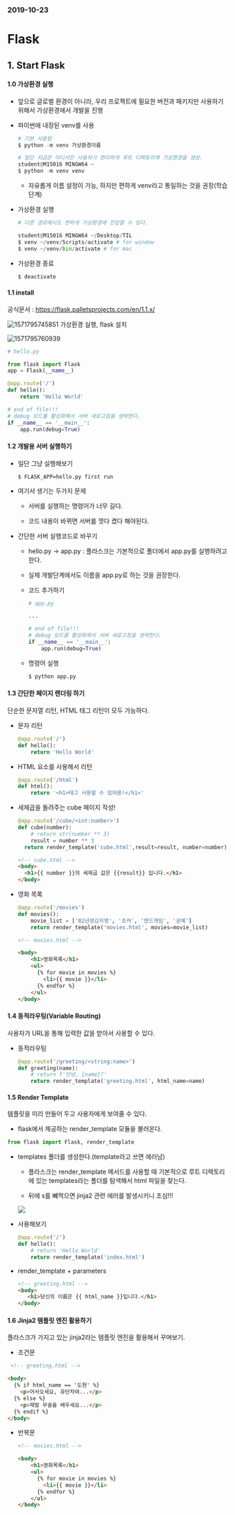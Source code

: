 ### 2019-10-23

# Flask
## 1. Start Flask
#### 1.0 가상환경 실행

- 앞으로 글로벌 환경이 아니라, 우리 프로젝트에 필요한 버전과 패키지만 사용하기 위해서 가상환경에서 개발을 진행

- 파이썬에 내장된 venv를 사용

  ```python
  # 기본 사용법
  $ python -m venv 가상환경이름
  
  # 일단 지금은 어디서든 사용하기 편리하게 루트 디렉토리에 가상환경을 생성.
  student@M15016 MINGW64 ~
  $ python -m venv venv
  ```
  -  자유롭게 이름 설정이 가능, 하지만 편하게 venv라고 통일하는 것을 권장(학습단계)
  
- 가상환경 실행

  ```python
  # 다른 경로에서도 편하게 가상환경에 진입할 수 있다.
  
  student@M15016 MINGW64 ~/Desktop/TIL
  $ venv ~/venv/Scripts/activate # for window
  $ venv ~/venv/bin/activate # for mac
  ```

- 가상환경 종료

  ```python
  $ deactivate
  ```

  

#### 1.1 install

 공식문서 :  https://flask.palletsprojects.com/en/1.1.x/

![1571795745851](C:\Users\student\AppData\Roaming\Typora\typora-user-images\1571795745851.png)
가상환경 실행, flask 설치

![1571795760939](C:\Users\student\AppData\Roaming\Typora\typora-user-images\1571795760939.png)



```python
# hello.py

from flask import Flask
app = Flask(__name__)

@app.route('/')
def hello():
    return 'Hello World'

# end of file!!!
# debug 모드를 활성화해서 서버 새로고침을 생략한다.
if __name__ == '__main__':
    app.run(debug=True)
```



#### 1.2 개발용 서버 실행하기
- 일단 그냥 실행해보기
  ```
  $ FLASK_APP=hello.py first run
  ```
- 여기서 생기는 두가지 문제

  - 서버를 실행하는 명령어가 너무 길다.

  - 코드 내용이 바뀌면 서버를 껏다 켰다 해야된다.
  
- 간단한 서버 실행코드로 바꾸기
  - hello.py -> app.py : 플라스크는 기본적으로 폴더에서 app.py를 실행하려고 한다.
  
  - 실제 개발단계에서도 이름을 app.py로 하는 것을 권장한다. 
  
  - 코드 추가하기
  
    ```python
    # app.py
    
    ...
    
    # end of file!!!
    # debug 모드를 활성화해서 서버 새로고침을 생략한다.
    if __name__ == '__main__':
        app.run(debug=True)
    ```
    
   - 명령어 실행 
  
     ```python
     $ python app.py
     ```
  
     
  
#### 1.3 간단한 페이지 렌더링 하기

단순한 문자열 리턴, HTML 태그 리턴이 모두 가능하다.

- 문자 리턴

  ```python
  @app.route('/')
  def hello():
      return 'Hello World'
  ```

- HTML 요소를 사용해서 리턴

  ```python
  @app.route('/html')
  def html():
      return '<h1>태그 사용할 수 있어용!</h1>'
  ```


- 세제곱을 돌려주는 cube 페이지 작성!
  ```python
  @app.route('/cube/<int:number>')
  def cube(number):
      # return str(number ** 3)
      result = number ** 3
    return render_template('cube.html',result=result, number=number)
  ```
  ```html
  <!-- cube.html -->
  <body>
    <h1>{{ number }}의 세제곱 값은 {{result}} 입니다.</h1>
  </body>
  ```
  
- 영화 목록

  ```  python
  @app.route('/movies')
  def movies():
      movie_list = ['82년생김지영', '조커', '엔드게임', '궁예']
      return render_template('movies.html', movies=movie_list)
  ```

  ```html
  <!-- movies.html -->
  
  <body>
      <h1>영화목록</h1>
      <ul>
        {% for movie in movies %}
          <li>{{ movie }}</li>
        {% endfor %}
      </ul>
  </body>
  ```
  

  

#### 1.4 동적라우팅(Variable Routing)

사용자가 URL을 통해 입력한 값을 받아서 사용할 수 있다.

- 동적라우팅

  ```python
  @app.route('/greeting/<string:name>')
  def greeting(name):
      # return f'안녕, {name}?'
      return render_template('greeting.html', html_name=name)
  ```

#### 1.5 Render Template

템플릿을 미리 만들어 두고 사용자에게 보여줄 수 있다.

- flask에서 제공하는 render_template 모듈을 불러온다.

``` python
from flask import Flask, render_template
```

- templates 폴더를 생성한다.(template라고 쓰면 에러남)

  - 플라스크는 render_template  메서드를 사용할 때 기본적으로 루트 디렉토리에 있는 templates라는 폴더를 탐색해서 html 파일을 찾는다.

   - 뒤에 s를 뺴먹으면 jinja2 관련 에러를 발생시키니 조심!!!

  ![](C:\Users\student\AppData\Roaming\Typora\typora-user-images\1571795894076.png)

- 사용해보기

    ```python
    @app.route('/')
    def hello():
        # return 'Hello World'
        return render_template('index.html')
    ```


- render_template + parameters

  ```html
  <!-- greeting.html -->
  <body>
     <h1>당신의 이름은 {{ html_name }}입니다.</h1>
  </body>
  ```

  

#### 1.6 Jinja2 템플릿 엔진 활용하기

 플라스크가 가지고 있는 jinja2라는 템플릿 엔진을 활용해서 꾸며보기.

- 조건문

````html
 <!-- greeting.html -->

<body>
  {% if html_name == '도현' %}
    <p>어서오세요, 유단자여...</p>
  {% else %}
    <p>제발 무술을 배우세요...</p>
  {% endif %}
</body>
````

- 반복문

  ```html
  <!-- movies.html -->
  
  <body>
      <h1>영화목록</h1>
      <ul>
        {% for movie in movies %}
          <li>{{ movie }}</li>
        {% endfor %}
      </ul>
  </body>
  ```

  

